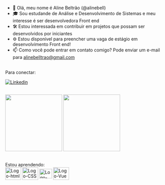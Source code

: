 - 👋 Olá, meu nome é Aline Beltrão (@alinebell)
- 🎓 Sou estudande de Análise e Desenvolvimento de Sistemas e meu interesse é ser desenvolvedora Front end
- 🛠️ Estou interessada em contribuir em projetos que possam ser desenvolvidos por iniciantes
- ⚙️ Estou disponível para preencher uma vaga de estágio em desenvolvimento Front end!
- 📫 Como você pode entrar em contato comigo? Pode enviar um e-mail para alinebelltrao@gmail.com <br>
<br>
Para conectar:<br>

[![Linkedin](https://img.shields.io/badge/LinkedIn-0077B5?style=for-the-badge&logo=linkedin&logoColor=white)](https://www.linkedin.com/in/alinebeltrao/)

<br>
<div>
 <img height="180em" src="https://github-readme-stats.vercel.app/api?username=alinebell&show_icons=true&theme=cobalt"/>
 <img height="180em" src="https://github-readme-stats.vercel.app/api/top-langs/?username=alinebell&layout=compact&theme=cobalt"/>
</div><br>

Estou aprendendo: <br>
 <img align="center" alt="Logo-html" height="40" width="50" img src="https://cdn.jsdelivr.net/gh/devicons/devicon/icons/html5/html5-original-wordmark.svg"/>
 <img align="center" alt="Logo-CSS" height="40" width="50" img src="https://cdn.jsdelivr.net/gh/devicons/devicon/icons/css3/css3-original-wordmark.svg"/>
 <img align="center" alt="Logo-JavaScript" height="30" width="40" img src="https://cdn.jsdelivr.net/gh/devicons/devicon/icons/javascript/javascript-original.svg"/>
 <img align="center" alt="Logo-Vue" height="40" width="50" img src="https://cdn.jsdelivr.net/gh/devicons/devicon/icons/vuejs/vuejs-original-wordmark.svg" />
 
